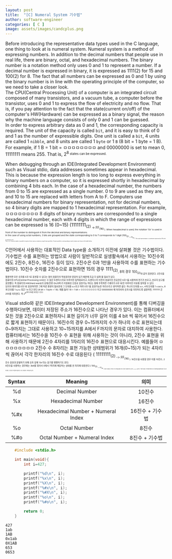 ```yaml
---
layout: post
title:  "[C] Numeral System 기수법"
author: software-engineer
categories: [ C ]
image: assets/images/candcplus.png
---
```



Before introducing the representative data types used in the C language, one thing to look at is numeral system. Numeral system is a method of expressing numbers. In addition to the decimal numbers that people use in real life, there are binary, octal, and hexadecimal numbers. The binary number is a notation method only uses 0 and 1 to represent a number. If a decimal number is expressed in binary, it is expressed as 1111(2) for 15 and 100(2) for 8. The fact that all numbers can be expressed as 0 and 1 by using the binary number is in line with the operating principle of the computer, so we need to take a closer look.  
The CPU(Central Processing Unit) of a computer is an integrated circuit composed of many transistors, and a vacuum tube, a computer before the transistor, uses 0 and 1 to express the flow of electricity and no flow. That is, if you pay attention to the fact that the state(current on/off) of the computer's HW(Hardware) can be expressed as a binary signal, the reason why the machine language consists of only 0 and 1 can be guessed.  
In order to express arbitrary data as 0 and 1, the corresponding capacity is required. The unit of the capacity is called `bit`, and it is easy to think of 0 and 1 as the number of expressible digits. One unit is called a `bit`, 4 units are called 1 `nibble`, and 8 units are called 1 `byte` or 1 `B` (8 bit = 1 byte = 1 B). For example, if 1 B = 1 bit = ㅁㅁㅁㅁㅁㅁㅁㅁ and 00000000 is set to mean 0, 11111111 means 255. That is, 2<sup>8<sub> states can be expressed.


When debugging through an IDE(Integrated Development Environment) such as Visual stdio, data addresses sometimes appear in hexadecimal. This is because the expression length is too long to express everything in binary numbers on a computer, so it is expressed shortly in hexadecimal by combining 4 bits each. In the case of a hexadecimal number, the numbers from 0 to 15 are expressed as a single number. 0 to 9 are used as they are, and 10 to 15 are replaced with letters from A to F. Computers use hexadecimal numbers for binary representation, not for decimal numbers, so 4 binary digits are mapped to 1 hexadecimal representation. For example, ㅁㅁㅁㅁㅁㅁㅁㅁ 8 digits of binary numbers are corresponded to a single hexadecimal number, each with 4 digits in which the range of expressions can be expressed is 16 (0~15) (11111111<sub>(2)<sub> -> FF<sub>(16)<sub> ). When hexadecimal is used, the notation '0x' is used in front of the number to distinguish it from the decimal and binary representations.  
In the case of using octal numbers, 3 bits are grouped and the state corresponding to 0 to 7 corresponds to 1 digit (100<sub>(2)<sub> -> 10<sub>(8)<sub> ). The octal representation is sometimes expressed as 010 with an indicator of 0.  
The `printf` function makes it possible to express these various notations using format specifiers. Format specifiers corresponding to each notation are shown in the table below.  


C언어에서 사용하는 대표적인 Data type을 소개하기 이전에 살펴볼 것은 기수법이다. 기수법은 수를 표현하는 방법으로 사람이 일반적으로 실생활속에서 사용하는 10진수외에도 2진수, 8진수, 16진수 등이 있다. 2진수은 0과 1만을 사용하여 수를 표현하는 기수법이다. 10진수 숫자를 2진수으로 표현하면 15의 경우 1111<sub>(2)<sub>, 8의 경우 100<sub>(2)<sub>와 같이 표현된다. 2진수을 활용하면 모든 숫자를 0과 1로 표현할 수 있다는 점이 컴퓨터의 작동원리와 맞닿아 있기 때문에 조금 더 살펴 볼 필요가 있다.  
컴퓨터의 CPU(Central Processing Unit)는 수 많은 트랜지스터로 이루어진 집적회로이고, 트랜지스터 이전의 컴퓨터인 진공관은 0과 1을 사용하여 전기가 흐르고, 흐르지 않고를 표현했다. 즉 컴퓨터의 HW(Hard ward)의 상태(전류 On/Off)가 이원화된 신호로 표현가능 하다는 점에 주목하면 기계어가 0과 1로만 이루어진 이유를 짐작할 수 있다.   
임의의 데이터를 0과 1로 표현하려면 그에 따른 용량이 필요한데 그 단위를 `bit`라고 하며 0과 1을 표현가능한 자리수라고 생각하면 쉽다. 하나의 단위를 `bit`, 4개 단위를 1 `nibble`, 8개 단위를 1 `byte` 혹은 1 `B` 라고 한다 (8 bit = 1 byte = 1 B). 예를 들어 1 B = 1 bit = ㅁㅁㅁㅁㅁㅁㅁㅁ 이고 00000000 에 아라비아 숫자 0을 의미하도록 설정하면, 11111111 은 255를 의미한다. 즉 2<sup>8<sup>개의 상태를 표현할 수 있다. 


Visual stdio와 같은 IDE(Integrated Development Environment)를 통해 디버깅을 수행하다보면, 데이터 저장된 주소가 16진수으로 나타난 경우가 있다. 이는 컴퓨터에서 모든 것을 2진수으로 표현하자니 표현 길이가 너무 길어 이를 4 bit 씩 묶어서 16진수으로 짧게 표현하기 때문이다. 16진수의 경우 0~15까지의 수가 하나의 수로 표현되는데 0~9까지는 그대로 사용하고 10~15까지를 A에서 F까지의 문자로 대치하여 사용한다. 컴퓨터에서는 16진수을 10진수 수 표현을 위해 사용하는 것이 아니라, 2진수 표현을 위해 사용하기 때문에 2진수 4자리를 1자리의 16진수 표현으로 대응시킨다. 예를들어 ㅁㅁㅁㅁㅁㅁㅁㅁ 2진수 수 8자리는 표현 가능한 상태범위가 16개(0~15)가 되는 4자리씩 끊어서 각각 한자리의 16진수 수로 대응된다 ( 11111111<sub>(2)<sub> -> FF<sub>(16)<sub> ). 16진수을 사용할 경우 이를 10진수, 2진수 표현과 분별하기 위해 숫자 앞에 '0x'라는 표기를 병행하기도 한다.  
8진수을 사용하는 경우에는 3bit를 묶어서 0에서 7까지에 해당하는 상태를 한 자리에 대응한다 ( 100<sub>(2)<sub> -> 10<sub>(8)<sub> ). 8진수 표현은 0이라는 지시자를 붙여 010 과 같이 표현하기도 한다.
`printf` 함수는 이런 다양한 기수법에 대해 서식 지정자를 활용해 표현 가능하게 했다. 각각의 기수법에 대응되는 서식 지정자는 아래 표와 같다. 


| Syntax |  Meaning   | 의미|
|:---:   |:---:   | :---:   |
| %d    |	Decimal Number | 10진수|
| %x	|   Hexadecimal Number| 16진수 | 
| %#x   |	Hexadecimal Number + Numeral Index | 16진수 + 기수법 |
| %o	|   Octal Number | 8진수 | 
| %#o	|   Octal Number + Numeral Index | 8진수 + 기수법|  



```c
    #include <stdio.h>

    int main(void){
        int i=427;

        printf("%d\n", i);
        printf("%x\n", i);
        printf("%X\n", i);
        printf("%#x\n", i);
        printf("%#X\n", i);
        printf("%o\n", i); 
        printf("%#o\n", i);

        return 0;
    }   
```


```
427
1ab
1AB
0x1ab
0X1AB
653
0653

```


